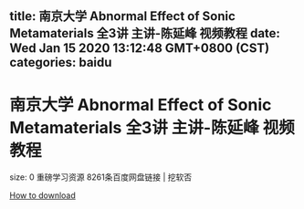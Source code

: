 
title: 南京大学 Abnormal Effect of Sonic Metamaterials 全3讲 主讲-陈延峰 视频教程
date: Wed Jan 15 2020 13:12:48 GMT+0800 (CST)    
categories: baidu
---

# 南京大学 Abnormal Effect of Sonic Metamaterials 全3讲 主讲-陈延峰 视频教程
size: 0
 重磅学习资源 8261条百度网盘链接 | 挖软否
 

[How to download](https://bpcam.bemobtrk.com/go/2ceec3aa-1ca2-46d6-b9ff-aaa5c184517c?jno=393)
